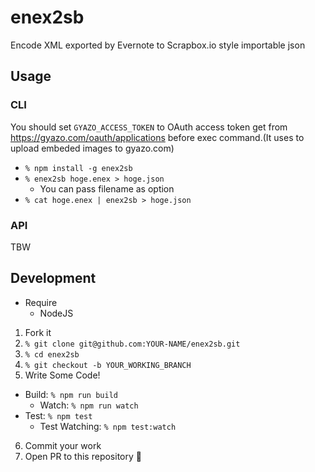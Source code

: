 # enex2sb
Encode XML exported by Evernote to Scrapbox.io style importable json

## Usage

### CLI

You should set `GYAZO_ACCESS_TOKEN` to OAuth access token get from https://gyazo.com/oauth/applications before exec command.(It uses to upload embeded images to gyazo.com)

- `% npm install -g enex2sb`
- `% enex2sb hoge.enex > hoge.json`
  - You can pass filename as option
- `% cat hoge.enex | enex2sb > hoge.json`

### API

TBW

## Development

- Require
  - NodeJS

1. Fork it
2. `% git clone git@github.com:YOUR-NAME/enex2sb.git`
3. `% cd enex2sb`
4. `% git checkout -b YOUR_WORKING_BRANCH`
5. Write Some Code!
  - Build: `% npm run build`
    - Watch: `% npm run watch`
  - Test: `% npm test`
    - Test Watching: `% npm test:watch`
6. Commit your work
7. Open PR to this repository 🎉
